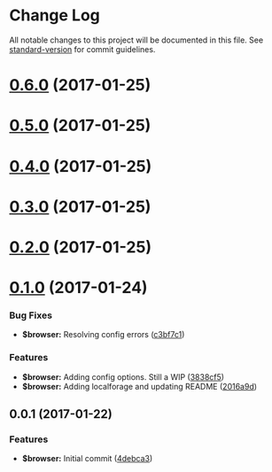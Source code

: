 # Change Log

All notable changes to this project will be documented in this file. See [standard-version](https://github.com/conventional-changelog/standard-version) for commit guidelines.



<a name="0.6.0"></a>
# [0.6.0](https://github.com/phillipcurl/ngx-warehouse/compare/v0.4.0...v0.6.0) (2017-01-25)



<a name="0.5.0"></a>
# [0.5.0](https://github.com/phillipcurl/ngx-warehouse/compare/v0.4.0...v0.5.0) (2017-01-25)



<a name="0.4.0"></a>
# [0.4.0](https://github.com/phillipcurl/ngx-warehouse/compare/v0.2.0...v0.4.0) (2017-01-25)



<a name="0.3.0"></a>
# [0.3.0](https://github.com/phillipcurl/ngx-warehouse/compare/v0.2.0...v0.3.0) (2017-01-25)



<a name="0.2.0"></a>
# [0.2.0](https://github.com/phillipcurl/ngx-warehouse/compare/v0.1.0...v0.2.0) (2017-01-25)



<a name="0.1.0"></a>
# [0.1.0](https://github.com/phillipcurl/ngx-warehouse/compare/v0.0.1...v0.1.0) (2017-01-24)


### Bug Fixes

* **$browser:** Resolving config errors ([c3bf7c1](https://github.com/phillipcurl/ngx-warehouse/commit/c3bf7c1))


### Features

* **$browser:** Adding config options. Still a WIP ([3838cf5](https://github.com/phillipcurl/ngx-warehouse/commit/3838cf5))
* **$browser:** Adding localforage and updating README ([2016a9d](https://github.com/phillipcurl/ngx-warehouse/commit/2016a9d))



<a name="0.0.1"></a>
## 0.0.1 (2017-01-22)


### Features

* **$browser:** Initial commit ([4debca3](https://github.com/phillipcurl/ngx-warehouse/commit/4debca3))
